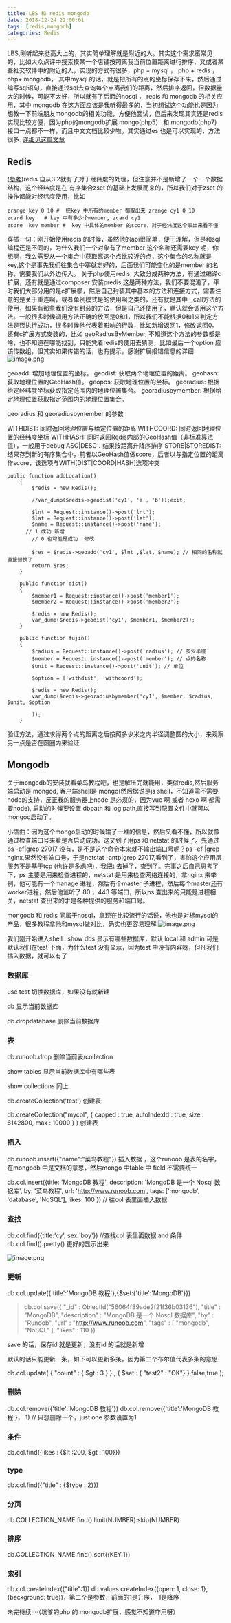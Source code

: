 ```yaml
---
title: LBS 和 redis mongodb
date: 2018-12-24 22:00:01
tags: [redis,mongodb]
categories: Redis
---
```


LBS,刚听起来挺高大上的，其实简单理解就是附近的人。其实这个需求蛮常见的，比如大众点评中搜索摸某一个店铺按照离我当前位置距离进行排序，又或者某些社交软件中的附近的人，实现的方式有很多，php + mysql ， php + redis ， php+ mongodb， 其中mysql 的话，就是把所有的点的坐标保存下来，然后通过编写sql语句，直接通过sql去查询每个点离我们的距离，然后排序返回，但数据量大的时候，可能不太好，所以就有了后面的nosql ， redis 和 mongodb 的相关应用，其中 mongodb 在这方面应该是我听得最多的，当初想试这个功能也是因为想教一下前端朋友mongodb的相关功能，方便他面试，但后来发现其实还是redis 实现比较方便，因为php的mongodb扩展 mongo(php5） 和 mongodb(php7) 接口一点都不一样，而且中文文档比较少啦。其实通过es 也是可以实现的，方法很多.
[详细见这篇文章](https://zhuanlan.zhihu.com/p/31380780)
<!--more-->

## Redis
([参考](https://yq.aliyun.com/articles/62844))redis 自从3.2就有了对于经纬度的处理，但注意并不是新增了一个一个数据结构，这个经纬度是在 有序集合zset 的基础上发展而来的，所以我们对于zset 的操作都能对经纬度使用，比如
```
zrange key 0 10 #  把key 中所有的member 都取出来 zrange cy1 0 10
zcard key   # key 中有多少个member, zcard cy1
zsore  key member #  key 中具体的member 的score，对于经纬度这个取出来看不懂
```
穿插一句：刚开始使用redis 的时候，虽然他的api很简单，便于理解，但是和sql编程还是不同的，为什么我们一个对象有了member 这个名称还需要key 呢，你想啊，我么需要从一个集合中获取离这个点比较近的点，这个集合的名称就是 key,这个是事先我们往集合中塞就定好的，后面我们可能变化的是member 的名称，需要我们从外边传入。
关于php使用redis, 大致分成两种方法，有通过编译c扩展，还有就是通过composer 安装predis,这是两种方法，我们不要混淆了，平时我们大部分用的是c扩展额，然后自己封装其中基本的方法和连接方式，需要注意的是关于重连啊，或者单例模式是的使用啊之类的，还有就是其中__call方法的使用，如果有那些我们没有封装的方法，但是自己还使用了，默认就会调用这个方法。一般很多时候调用方法正确的放回是0和1，所以我们不能根据0和1来判定方法是否执行成功，很多时候他代表着影响的行数，比如新增返回1，修改返回0。还有c扩展方式安装的，比如 geoRadiusByMember, 不知道这个方法的参数都是啥，也不知道在哪能找到，只能凭着redis的使用去猜测，比如最后一个option 应该传数组，但其实如果传错的话，也有提示，感谢扩展报错信息的详细
![image.png](https://cytuchuang-1256930988.cos.ap-shanghai.myqcloud.com/3280215645624671911.png)

geoadd: 增加地理位置的坐标。
geodist: 获取两个地理位置的距离。
geohash: 获取地理位置的GeoHash值。
geopos: 获取地理位置的坐标。
georadius: 根据给定经纬度坐标获取指定范围内的地理位置集合。
georadiusbymember: 根据给定地理位置获取指定范围内的地理位置集合。

georadius 和 georadiusbymember 的参数

WITHDIST: 同时返回地理位置与给定位置的距离
WITHCOORD: 同时返回地理位置的经纬度坐标
WITHHASH: 同时返回Redis内部的GeoHash值（非标准算法值），一般用于debug
ASC|DESC：结果按距离升降序排序
STORE|STOREDIST: 结果存到新的有序集合中，前者以GeoHash值做score，后者以与指定位置的距离作score，该选项与WITH[DIST|COORD|HASH]选项冲突

```
public function addLocation()
    {
        $redis = new Redis();

        //var_dump($redis->geodist('cy1', 'a', 'b'));exit;

        $lnt = Request::instance()->post('lnt');
        $lat = Request::instance()->post('lat');
        $name = Request::instance()->post('name');
      // 1 成功 新增
        // 0 也可能是成功  修改

        $res = $redis->geoadd('cy1', $lnt ,$lat, $name); // 相同的名称就直接替换了
        return $res;
    }

    public function dist()
    {
        $member1 = Request::instance()->post('member1');
        $member2 = Request::instance()->post('member2');

        $redis = new Redis();
        var_dump($redis->geodist('cy1', $member1, $member2));
    }

    public function fujin()
    {
        $radius = Request::instance()->post('radius'); // 多少半径
        $member = Request::instance()->post('member'); // 点的名称
        $unit = Request::instance()->post('unit'); // 单位

        $option = ['withdist', 'withcoord'];

        $redis = new Redis();
        var_dump($redis->georadiusbymember('cy1', $member, $radius, $unit, $option

        ));
    }
```
验证方法，通过求得两个点的距离之后按照多少米之内半径调整圆的大小，来观察另一点是否在圆圈内来验证.

## Mongodb
关于mongodb的安装就看菜鸟教程吧，也是解压完就能用，类似redis,然后服务端启动是 mongod, 客户端shell是 mongo(然后据说是js shell，不知道需不需要node的支持，反正我的服务器上node 是必须的，因为vue 啊 或者 hexo 啊 都需要node), 启动的时候要设置 dbpath 和 log path,直接写到配置文件中就可以 mongod启动了。

小插曲：因为这个mongo启动的时候输了一堆的信息，然后又看不懂，所以就像通过检查端口号来看是否启动成功，这又到了用ps 和 netstat 的时候了。先通过ps -ef|grep 27017 没有，是不是这个命令本来就不输出端口号呢？ps -ef |grep nginx,果然没有端口号，于是netstat -antp|grep 27017,看到了，害怕这个应用层服务不是基于tcp (也许是多虑吧)，我把t 去掉了，查到了。完事之后自己思考了下，ps 主要是用来检查进程的，netstat 是用来检查网络连接的，拿nginx 来举例，他可能有一个manage 进程，然后有个master 子进程，然后每个master还有worker进程，然后他监听了 80 ，443 等端口，所以ps 查出来的只能是进程相关，netstat 查出来的才是各种提供的服务和端口号。

mongodb 和 redis 同属于nosql，拿现在比较流行的话说，他也是对标mysql的产品，很多教程拿他和mysql做对比，确实也更容易理解
![image.png](https://cytuchuang-1256930988.cos.ap-shanghai.myqcloud.com/9864415645624675608.png)

我们刚开始进入shell :
show dbs   显示有哪些数据库，默认 local 和 admin
可是默认我们在test 下面，为什么test 没有显示，因为test 中没有内容呀，但凡我们插入数据，就可以有了

### 数据库

use test 切换数据库，如果没有就新建

db 显示当前数据库

db.dropdatabase  删除当前数据库

### 表
db.runoob.drop 删除当前表/collection

show tables   显示当前数据库中有哪些表 

show collections  同上

db.createCollection('test')   创建表

db.createCollection("mycol", { capped : true, autoIndexId : true, size : 
   6142800, max : 10000 } ) 创建表

###  插入
db.runoob.insert({"name":"菜鸟教程"})  插入数据 ，这个runoob 是表的名字，在mongodb 中是文档的意思，然后mongo 中table 中 field 不需要统一

db.col.insert({title: 'MongoDB 教程', 
    description: 'MongoDB 是一个 Nosql 数据库',
    by: '菜鸟教程',
    url: 'http://www.runoob.com',
    tags: ['mongodb', 'database', 'NoSQL'],
    likes: 100
})   // 往col 表里面插入数据

###  查找
db.col.find({title:'cy', sex:'boy'})   //查找col 表里面数据,and 条件
db.col.find().pretty() 更好的显示出来

![image.png](https://cytuchuang-1256930988.cos.ap-shanghai.myqcloud.com/8883215645624677668.png)


###  更新
db.col.update({'title':'MongoDB 教程'},{$set:{'title':'MongoDB'}})

>db.col.save({
    "_id" : ObjectId("56064f89ade2f21f36b03136"),
    "title" : "MongoDB",
    "description" : "MongoDB 是一个 Nosql 数据库",
    "by" : "Runoob",
    "url" : "http://www.runoob.com",
    "tags" : [
            "mongodb",
            "NoSQL"
    ],
    "likes" : 110
})

save 的话，保存id 就是更新，没有id 的话就是新增

默认的话只能更新一条，如下可以更新多条，因为第二个布尔值代表多条的意思

db.col.update( { "count" : { $gt : 3 } } , { $set : { "test2" : "OK"} },false,true );

###  删除
db.col.remove({'title':'MongoDB 教程'}) 
db.col.remove({'title':'MongoDB 教程'}， 1)  // 只想删除一个，just one 参数设置为1

###  条件
db.col.find({likes : {$lt :200, $gt : 100}})

### type
db.col.find({"title" : {$type : 2}})

### 分页
db.COLLECTION_NAME.find().limit(NUMBER).skip(NUMBER)

### 排序
db.COLLECTION_NAME.find().sort({KEY:1})

### 索引
db.col.createIndex({"title":1})
db.values.createIndex({open: 1, close: 1}, {background: true})，第二个是参数，前面的1是升序，-1是降序

未完待续····（坑爹的php 的 mongodb扩展，感觉不知道咋用呀）



